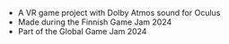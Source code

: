 - A VR game project with Dolby Atmos sound for Oculus
- Made during the Finnish Game Jam 2024
- Part of the Global Game Jam 2024
